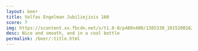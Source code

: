 ```yaml
---
layout: beer
title: Volfas Engelman Jubiliejinis 160
score: 7
img: https://scontent.xx.fbcdn.net/v/t1.0-0/p480x480/1385338_10152001620008745_462276383_n.jpg?oh=78edbd99b0b5cf99072bbc79c6d3e0c8&oe=586E57EC
desc: Nice and smooth, and in a cool bottle
permalink: /beer/:title.html
---
```

